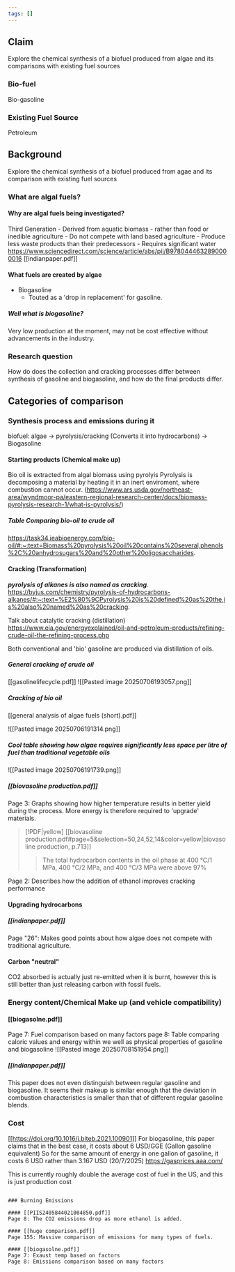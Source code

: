 ```yaml
---
tags: []
---
```

## Claim
Explore the chemical synthesis of a biofuel produced from algae and its comparisons with existing fuel sources

### Bio-fuel
Bio-gasoline
### Existing Fuel Source
Petroleum
## Background
Explore the chemical synthesis of a biofuel produced from agae and its comparison with existing fuel sources

### What are algal fuels?

#### Why are algal fuels being investigated?

Third Generation 
		- Derived from aquatic biomass - rather than food or inedible agriculture
		- Do not compete with land based agriculture
		- Produce less waste products than their predecessors 
		- Requires significant water
https://www.sciencedirect.com/science/article/abs/pii/B9780444632890000016
[[indianpaper.pdf]]



#### What fuels are created by algae
- Biogasoline
	- Touted as a 'drop in replacement' for gasoline. 
##### Well what is biogasoline?
Very low production at the moment, may not be cost effective without advancements in the industry.
### Research question
How do does the collection and cracking processes differ between synthesis of gasoline and biogasoline, and how do the final products differ.  

## Categories of comparison
### Synthesis process and emissions during it

biofuel:
algae -> pyrolysis/cracking (Converts it into hydrocarbons) -> Biogasoline 

#### Starting products (Chemical make up)
Bio oil is extracted from algal biomass using pyrolyis 
Pyrolysis is decomposing a material by heating it in an inert enviroment, where combustion cannot occur. (https://www.ars.usda.gov/northeast-area/wyndmoor-pa/eastern-regional-research-center/docs/biomass-pyrolysis-research-1/what-is-pyrolysis/)

##### Table Comparing bio-oil to crude oil
https://task34.ieabioenergy.com/bio-oil/#:~:text=Biomass%20pyrolysis%20oil%20contains%20several,phenols%2C%20anhydrosugars%20and%20other%20oligosaccharides.



#### Cracking (Transformation)

***pyrolysis of alkanes is also named as cracking**.*
https://byjus.com/chemistry/pyrolysis-of-hydrocarbons-alkanes/#:~:text=%E2%80%9CPyrolysis%20is%20defined%20as%20the,is%20also%20named%20as%20cracking.



Talk about catalytic cracking (distillation) https://www.eia.gov/energyexplained/oil-and-petroleum-products/refining-crude-oil-the-refining-process.php

Both conventional and 'bio' gasoline are produced via distillation of oils. 

##### General cracking of crude oil
[[gasolinelifecycle.pdf]]
![[Pasted image 20250706193057.png]]


##### Cracking of bio oil
[[general analysis of algae fuels (short).pdf]]

![[Pasted image 20250706191314.png]]

##### Cool table showing how algae requires significantly less space per litre of fuel than traditional vegetable oils 
![[Pasted image 20250706191739.png]]


##### [[biovasoline production.pdf]]
Page 3: Graphs showing how higher temperature results in better yield during the process. More energy is therefore required to 'upgrade' materials. 

> [!PDF|yellow] [[biovasoline production.pdf#page=5&selection=50,24,52,14&color=yellow|biovasoline production, p.713]]
> > The total hydrocarbon contents in the oil phase at 400 °C/1 MPa, 400 °C/2 MPa, and 400 °C/3 MPa were above 97%
> 
> 

Page 2: Describes how the addition of ethanol improves cracking performance 
#### Upgrading hydrocarbons


##### [[indianpaper.pdf]]
Page "26": Makes good points about how algae does not compete with traditional agriculture.

#### Carbon "neutral"
CO2 absorbed is actually just re-emitted when it is burnt, however this is still better than just releasing carbon with fossil fuels. 






### Energy content/Chemical Make up (and vehicle compatibility)
#### [[biogasolne.pdf]]
Page 7: Fuel comparison based on many factors
page 8: Table comparing caloric values and energy within we well as physical properties of gasoline and biogasoline
![[Pasted image 20250708151954.png]]
##### [[indianpaper.pdf]]
This paper does not even distinguish between regular gasoline and biogasoline. It seems their makeup is similar enough that the deviation in combustion characteristics is smaller than that of different regular gasoline blends.


### Cost
[[https://doi.org/10.1016/j.biteb.2021.100901]]
For biogasoline, this paper claims that in the best case, it costs about 6 USD/GGE (Gallon gasoline equivalent)
So for the same amount of energy in one gallon of gasoline, it costs 6 USD rather than 3.167 USD (20/7/2025)
https://gasprices.aaa.com/

This is currently roughly double the average cost of fuel in the US, and this is just production cost



```

### Burning Emissions

#### [[PIIS2405844021004850.pdf]]
Page 8: The CO2 emissions drop as more ethanol is added. 

#### [[huge comparison.pdf]]
Page 155: Massive comparison of emissions for many types of fuels. 

#### [[biogasolne.pdf]]
Page 7: Exaust temp based on factors 
Page 8: Emissions comparison based on many factors
```
